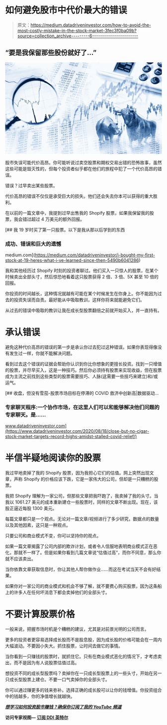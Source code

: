 # 如何避免股市中代价最大的错误

> 原文：<https://medium.datadriveninvestor.com/how-to-avoid-the-most-costly-mistake-in-the-stock-market-3fec3f0ba09b?source=collection_archive---------6----------------------->

## “要是我保留那些股份就好了…”

![](img/cf4177dc74ada1f3b8f07dead44bb0f6.png)

股市失误可能代价高昂。你可能听说过卖空股票和期权交易出错的恐怖故事，虽然这些可能是毁灭性的，但每个投资者似乎都在他们的旅程中犯了一个代价高昂的错误。

错误？过早卖出某些股票。

代价高昂的错误不仅仅是承受巨大的损失。他们还会失去你本可以获得的重大胜利。

在以前的一篇文章中，我提到过早出售我的 Shopify 股票，如果我保留我的股票，我会错过超过 4 万美元的额外回报。

[](https://medium.com/datadriveninvestor/i-bought-my-first-stock-at-19-heres-what-i-ve-learned-since-then-5490b6041286) [## 我 19 岁时买了第一只股票。以下是我从那以后学到的东西

### 成功、错误和巨大的遗憾

medium.com](https://medium.com/datadriveninvestor/i-bought-my-first-stock-at-19-heres-what-i-ve-learned-since-then-5490b6041286) 

我和其他经历过 Shopify 时刻的投资者聊过。他们买入一只惊人的股票，在某个时候卖出全部头寸，然后惊恐地看着这只股票获得 2 倍、3 倍、5X 甚至 10 倍的回报。

你投资的时间越长，这种情况就越有可能在某个时候发生在你身上。你不能因为过去的投资失误而自责。最好能从中吸取教训，这样你将来就能避免它们。

从过去的错误中吸取的教训让我在成长型股票翻倍之前就开始买入，并一直持有。

# 承认错误

避免这种代价高昂的错误的第一步是承认你过去犯过这种错误。如果你表现得像没有发生过一样，你就不能解决问题。

看到过去这个错误的证据会帮助你认识到你比你想象的更擅长投资。找到一只增值的股票，并尽早买入，这是一种技巧。然后你必须持有股票来实现收益，但在股票成为主流之前找到这些类型的股票需要技巧、人脉(这需要一些技巧来建立)和/或运气。

[](https://www.datadriveninvestor.com/2020/08/18/close-but-no-cigar-stock-market-targets-record-highs-amidst-stalled-covid-relief/) [## 收盘，但没有雪茄-股票市场目标在停滞的 COVID 救济中创新高|数据驱动…

### 专家聊天程序:一个协作市场，在这里人们可以和能够解决他们问题的专家聊天。是……

www.datadriveninvestor.com](https://www.datadriveninvestor.com/2020/08/18/close-but-no-cigar-stock-market-targets-record-highs-amidst-stalled-covid-relief/) 

# 半信半疑地阅读你的股票

我过早地卖掉了我的 Shopify 股票，因为我担心它们的估值。网上突然出现文章，声称 Shopify 的价格应该下跌，它是一家伟大的公司，但却是一只糟糕的股票。

我把 Shopify 理解为一家公司，但那些文章把我吓跑了，我卖掉了我的头寸。当我以 1061.27 美元的成本重新建仓一些股票时，同样的文章不断出现。现在，该股正逼近每股 1300 美元。

每篇文章都只是一个观点。无论对一篇文章/视频进行了多少研究，数据点的数量以及其他因素，这只是一种观点。

只要公司和商业模式不变，你可以坚持你的观点。

如果一篇文章揭露了公司内部的欺诈计划，或者令人信服地表明商业模式正在恶化，那就不一样了。但是如果你看到几篇文章说“估值过高”，而你不同意，那么你就不应该卖出。

当你依靠文章获取信息时，你让其他人帮你做作业……而这在考试当天不会有好结果。

如果你对一家公司的商业模式和机会不够了解，就不要费心购买股票，因为这条船上的许多人在任何坏消息下都会卖掉他们的全部头寸。

# 不要计算股票价格

一般来说，把握市场时机是个糟糕的建议，尤其是对前景光明的公司而言。

更多的投资者更容易选择成长股而不是股息股，因为成长股的价格可能会在一周内大幅波动。不要因小失大。抓住股票，让时间去做它的事情。

当你看到一只赚钱的股票时，就抓住它。只有在商业模式恶化的情况下，才考虑卖出，而不是因为有人说股票估值过高。

想投资不同的成长型股票吗？卖掉你在一只成长型股票上的一些头寸，开始在另一只成长型股票上建仓。不要一口气卖掉你的全部头寸。

你可以通过赚更多的钱来弥补。选择正确的成长股可以让你的钱增值。你投资组合中的钱越多，你的净值增长就越快。

[***想学习如何投资股市赚钱？确保你订阅了我的 YouTube 频道***](http://bit.ly/2W4ag01)

**访问专家视图—** [**订阅 DDI 英特尔**](https://datadriveninvestor.com/ddi-intel)